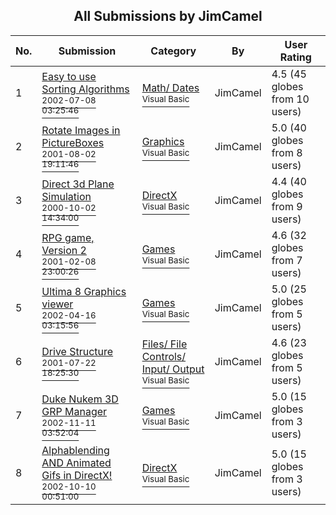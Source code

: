 ﻿<div align="center">

## All Submissions by JimCamel

</div>

No.  | Submission | Category | By   | User Rating
---- | ---------- | -------- | ---- | -----------
1 | [Easy to use Sorting Algorithms<br /><sup>2002-07-08 03:25:46</sup>](https://github.com/Planet-Source-Code/jimcamel-easy-to-use-sorting-algorithms__1-36683) | [Math/ Dates<br /><sup>Visual Basic</sup>](../ByCategory/math-dates__1-37.md) | JimCamel | 4.5 (45 globes from 10 users)
2 | [Rotate Images in PictureBoxes<br /><sup>2001-08-02 19:11:46</sup>](https://github.com/Planet-Source-Code/jimcamel-rotate-images-in-pictureboxes__1-25764) | [Graphics<br /><sup>Visual Basic</sup>](../ByCategory/graphics__1-46.md) | JimCamel | 5.0 (40 globes from 8 users)
3 | [Direct 3d Plane Simulation<br /><sup>2000-10-02 14:34:00</sup>](https://github.com/Planet-Source-Code/jimcamel-direct-3d-plane-simulation__1-11822) | [DirectX<br /><sup>Visual Basic</sup>](../ByCategory/directx__1-44.md) | JimCamel | 4.4 (40 globes from 9 users)
4 | [RPG game, Version 2<br /><sup>2001-02-08 23:00:26</sup>](https://github.com/Planet-Source-Code/jimcamel-rpg-game-version-2__1-15110) | [Games<br /><sup>Visual Basic</sup>](../ByCategory/games__1-38.md) | JimCamel | 4.6 (32 globes from 7 users)
5 | [Ultima 8 Graphics viewer<br /><sup>2002-04-16 03:15:56</sup>](https://github.com/Planet-Source-Code/jimcamel-ultima-8-graphics-viewer__1-33827) | [Games<br /><sup>Visual Basic</sup>](../ByCategory/games__1-38.md) | JimCamel | 5.0 (25 globes from 5 users)
6 | [Drive Structure<br /><sup>2001-07-22 18:25:30</sup>](https://github.com/Planet-Source-Code/jimcamel-drive-structure__1-25336) | [Files/ File Controls/ Input/ Output<br /><sup>Visual Basic</sup>](../ByCategory/files-file-controls-input-output__1-3.md) | JimCamel | 4.6 (23 globes from 5 users)
7 | [Duke Nukem 3D GRP Manager<br /><sup>2002-11-11 03:52:04</sup>](https://github.com/Planet-Source-Code/jimcamel-duke-nukem-3d-grp-manager__1-40603) | [Games<br /><sup>Visual Basic</sup>](../ByCategory/games__1-38.md) | JimCamel | 5.0 (15 globes from 3 users)
8 | [Alphablending AND Animated Gifs in DirectX\!<br /><sup>2002-10-10 00:51:00</sup>](https://github.com/Planet-Source-Code/jimcamel-alphablending-and-animated-gifs-in-directx__1-40642) | [DirectX<br /><sup>Visual Basic</sup>](../ByCategory/directx__1-44.md) | JimCamel | 5.0 (15 globes from 3 users)
